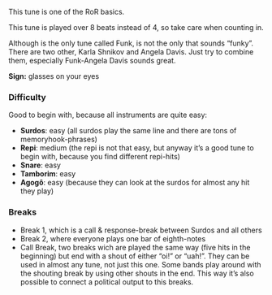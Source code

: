 This tune is one of the RoR basics.

This tune is played over 8 beats instead of 4, so take care when counting in.

Although is the only tune called Funk, is not the only that sounds “funky”. There are two other, Karla Shnikov and
Angela Davis. Just try to combine them, especially Funk-Angela Davis sounds great.

**Sign:** glasses on your eyes

### Difficulty

Good to begin with, because all instruments are quite easy:

* **Surdos**: easy (all surdos play the same line and there are tons of memoryhook-phrases)
* **Repi**: medium (the repi is not that easy, but anyway it’s a good tune to begin with, because you find different repi-hits)
* **Snare**: easy
* **Tamborim**: easy
* **Agogô**: easy (because they can look at the surdos for almost any hit they play)

### Breaks

* Break 1, which is a call & response-break between Surdos and all others
* Break 2, where everyone plays one bar of eighth-notes
* Call Break, two breaks wich are played the same way (five hits in the beginning) but end with a shout of either “oi!”
  or “uah!”. They can be used in almost any tune, not just this one. Some bands play around with the shouting break by
  using other shouts in the end. This way it’s also possible to connect a political output to this breaks.